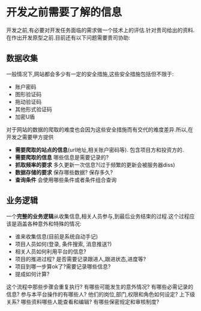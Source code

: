 # 开发之前需要了解的信息

开发之前,有必要对开发任务面临的需求做一个技术上的评估.针对贵司给出的资料. 在作出开发原型之前.目前还有以下问题需要贵司协助:


## 数据收集

一般情况下,网站都会多少有一定的安全措施,这些安全措施包括但不限于:

* 账户密码
* 图形验证码
* 拖动验证码
* 其他形式验证码
* 加密U盾

对于网站的数据的爬取的难度也会因为这些安全措施而有交代的难度差异.所以,在开发之需要甲方提供

* **需要爬取的站点的信息**(url地址,相关账户密码等). 包含项目方和投资方的.
* **需要爬取的信息** 哪些信息是需要记录的? 
* **抓取频率的要求** 多久更新一次信息?(过于频繁的更新会被服务器diss)
* **数据存储的要求** 保存哪些数据? 保存多久?
* **查询条件**   会使用哪些条件或者条件组合查询

## 业务逻辑

一个**完整的业务逻辑**从收集信息,相关人员参与,到最后业务结束的过程.这个过程应该是涵盖各种意外和特殊的情况:

* 谁来收集信息(目前是系统自动手记)
* 项目人员如何(登录, 条件搜索, 消息推送?)
* 相关人员如何利用平台的信息?
* 项目的推进过程? 是否需要记录跟进人,跟进状态,进度等?
* 项目到哪一步算ok了?需要记录哪些信息?
* 提成如何计算?

这个流程中那些步骤会重复执行?
有哪些可能发生的意外情况?
有哪些必需记录的信息?
参与本平台操作的有哪些人? 他们的岗位,部门,权限和角色如何设定? 上下级关系? 哪些资料哪些人能查看和编辑? 有哪些保密规定和审核制度?

